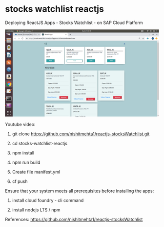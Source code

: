 # stocks watchlist reactjs
 Deploying ReactJS Apps - Stocks Watchlist - on SAP Cloud Platform

![alt text](https://github.com/jenizar/stocks-watchlist-reactjs/blob/master/Screenshot.png)

Youtube video:



1. git clone https://github.com/nishitmehta1/reactjs-stocksWatchlist.git

2. cd stocks-watchlist-reactjs

3. npm install

4. npm run build

5. Create file manifest.yml

6. cf push 

Ensure that your system meets all prerequisites before installing the apps:

1. install cloud foundry - cli command

2. install nodejs LTS / npm

References:
https://github.com/nishitmehta1/reactjs-stocksWatchlist
